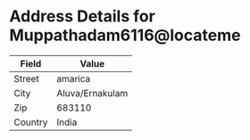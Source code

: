 # Address Details for Muppathadam6116@locateme

| Field | Value |
| --- | --- |
| Street | amarica  |
| City | Aluva/Ernakulam |
| Zip | 683110 |
| Country | India |
